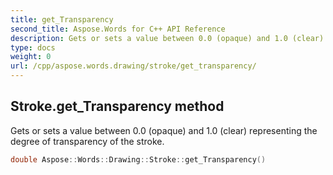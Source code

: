 ```yaml
---
title: get_Transparency
second_title: Aspose.Words for C++ API Reference
description: Gets or sets a value between 0.0 (opaque) and 1.0 (clear) representing the degree of transparency of the stroke. 
type: docs
weight: 0
url: /cpp/aspose.words.drawing/stroke/get_transparency/
---
```

## Stroke.get_Transparency method


Gets or sets a value between 0.0 (opaque) and 1.0 (clear) representing the degree of transparency of the stroke.

```cpp
double Aspose::Words::Drawing::Stroke::get_Transparency()
```

